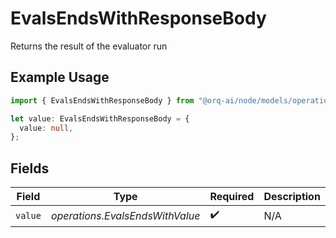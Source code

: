# EvalsEndsWithResponseBody

Returns the result of the evaluator run

## Example Usage

```typescript
import { EvalsEndsWithResponseBody } from "@orq-ai/node/models/operations";

let value: EvalsEndsWithResponseBody = {
  value: null,
};
```

## Fields

| Field                           | Type                            | Required                        | Description                     |
| ------------------------------- | ------------------------------- | ------------------------------- | ------------------------------- |
| `value`                         | *operations.EvalsEndsWithValue* | :heavy_check_mark:              | N/A                             |
